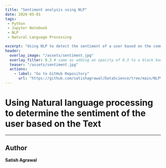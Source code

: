 ```yaml
---
title: "Sentiment analysis using NLP"
date: 2020-05-01
tags:
 - Python
 - Jupyter Notebook
 - NLP
 - Natural Language Processing

excerpt: "Using NLP to detect the sentiment of a user based on the comments they made"
header:
  overlay_image: "/assets/sentiment.jpg"
  overlay_filter: 0.3 # same as adding an opacity of 0.3 to a black background
  teaser: "/assets/sentiment.jpg"
  actions:
    - label: "Go to GitHub Repository"
      url: "https://github.com/satishagrawal/DataScience/tree/main/NLP%20-%20Sentiment%20Analysis"
---
```


# Using Natural language processing to determine the sentiment of the user based on the Text
***

## Author
**Satish Agrawal**
